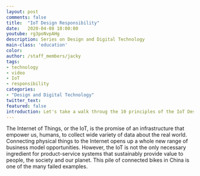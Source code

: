 ```yaml
---
layout: post
comments: false
title:  "IoT Design Responsibility"
date:   2020-04-08 10:00:00
youtube: rg3poNvpAHg
description: Series on Design and Digital Technology
main-class: 'education'
color:
author: /staff_members/jacky
tags:
- technology
- video
- IoT
- responsibility
categories:
- "Design and Digital Technology"
twitter_text:
featured: false
introduction: Let's take a walk throug the 10 principles of the IoT Design Manifesto with some examples.
---
```


The Internet of Things, or the IoT, is the promise of an infrastructure that empower us, humans, to collect wide variety of data about the real world. Connecting physical things to the Internet opens up a whole new range of business model opportunities. However, the IoT is not the only necessary ingredient for product-service systems that sustainably provide value to people, the society and our planet. This pile of connected bikes in China is one of the many failed examples.